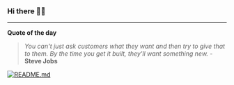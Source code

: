 ### Hi there 👋🏻


---

**Quote of the day**

> *You can't just ask customers what they want and then try to give that to them. By the time you get it built, they'll want something new.* - **Steve Jobs** 

[![README.md](https://github.com/marcolovazzano/marcolovazzano/actions/workflows/readme.yml/badge.svg)](https://github.com/marcolovazzano/marcolovazzano/actions/workflows/readme.yml)
